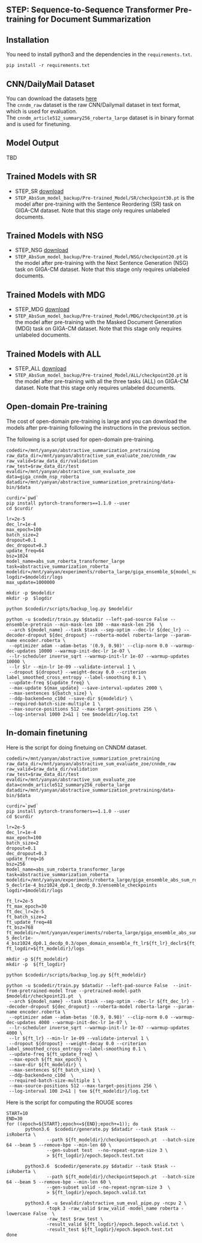 ## STEP: Sequence-to-Sequence Transformer Pre-training for Document Summarization

## Installation
You need to install python3 and the dependencies in the ```requirements.txt```.
```
pip install -r requirements.txt
```

## CNN/DailyMail Dataset
You can download the datasets [here](https://microsoft-my.sharepoint.com/:u:/g/personal/xizhang_microsoft_com1/ERaYAOUGjwNCpkjfeg8J0QYBSHc9T-jWUOSmTIFJ6l9tPA?e=VkDCfx) <br>
The `cnndm_raw` dataset is the raw CNN/Dailymail dataset in text format, which is used for evaluation. <br>
The `cnndm_article512_summary256_roberta_large` dataset is in binary format and is used for finetuning.

## Model Output
TBD

## Trained Models with SR
* STEP_SR [download](https://xingxingzhang.blob.core.windows.net/share/step/Pre-trained_Model/SR/checkpoint30.pt)
 * `STEP_AbsSum_model_backup/Pre-trained_Model/SR/checkpoint30.pt` is the model after pre-training with the Sentence Reordering (SR) task on GIGA-CM dataset. Note that this stage only requires unlabeled documents.
 

## Trained Models with NSG
* STEP_NSG [download](https://xingxingzhang.blob.core.windows.net/share/step/Pre-trained_Model/NSG/checkpoint20.pt)
 * `STEP_AbsSum_model_backup/Pre-trained_Model/NSG/checkpoint20.pt` is the model after pre-training with the Next Sentence Generation (NSG) task on GIGA-CM dataset. Note that this stage only requires unlabeled documents.
 

## Trained Models with MDG
* STEP_MDG [download](https://xingxingzhang.blob.core.windows.net/share/step/Pre-trained_Model/MDG/checkpoint30.pt)
 * `STEP_AbsSum_model_backup/Pre-trained_Model/MDG/checkpoint30.pt` is the model after pre-training with the Masked Document Generation (MDG) task on GIGA-CM dataset. Note that this stage only requires unlabeled documents.
 

## Trained Models with ALL
* STEP_ALL [download](https://xingxingzhang.blob.core.windows.net/share/step/Pre-trained_Model/ALL/checkpoint20.pt)
 * `STEP_AbsSum_model_backup/Pre-trained_Model/ALL/checkpoint20.pt` is the model after pre-training with all the three tasks (ALL) on GIGA-CM dataset. Note that this stage only requires unlabeled documents.
 

## Open-domain Pre-training
The cost of open-domain pre-training is large and you can download the models after pre-training following the instructions in the previous section. <br>

The following is a script used for open-domain pre-training.
```
codedir=/mnt/yanyan/abstractive_summarization_pretraining
raw_data_dir=/mnt/yanyan/abstractive_sum_evaluate_zoe/cnndm_raw
raw_valid=$raw_data_dir/validation
raw_test=$raw_data_dir/test
evaldir=/mnt/yanyan/abstractive_sum_evaluate_zoe
data=giga_cnndm_nsp_roberta
datadir=/mnt/yanyan/abstractive_summarization_pretraining/data-bin/$data

curdir=`pwd`
pip install pytorch-transformers==1.1.0 --user
cd $curdir

lr=2e-5
dec_lr=1e-4
max_epoch=100
batch_size=2
dropout=0.1
dec_dropout=0.3
update_freq=64
bsz=1024
model_name=abs_sum_roberta_transformer_large
task=abstractive_summarization_roberta
modeldir=/mnt/yanyan/experiments/roberta_large/giga_ensemble_${model_name}_lr${lr}_declr${dec_lr}_bsz${bsz}_dp${dropout}_decdp_${dec_dropout}/ensemble_checkpoints
logdir=$modeldir/logs
max_update=1000000

mkdir -p $modeldir
mkdir -p  $logdir

python $codedir/scripts/backup_log.py $modeldir

python -u $codedir/train.py $datadir --left-pad-source False --ensemble-pretrain --min-mask-len 100 --max-mask-len 256  \
 --arch ${model_name} --task $task --sep-optim --dec-lr ${dec_lr} --decoder-dropout ${dec_dropout} --roberta-model roberta-large --param-name encoder.roberta \
 --optimizer adam --adam-betas '(0.9, 0.98)' --clip-norm 0.0 --warmup-dec-updates 10000 --warmup-init-dec-lr 1e-07 \
 --lr-scheduler inverse_sqrt --warmup-init-lr 1e-07 --warmup-updates 10000 \
 --lr $lr --min-lr 1e-09 --validate-interval 1 \
 --dropout ${dropout} --weight-decay 0.0 --criterion label_smoothed_cross_entropy --label-smoothing 0.1 \
 --update-freq ${update_freq} \
 --max-update ${max_update} --save-interval-updates 2000 \
 --max-sentences ${batch_size} \
 --ddp-backend=no_c10d --save-dir ${modeldir} \
 --required-batch-size-multiple 1 \
 --max-source-positions 512 --max-target-positions 256 \
 --log-interval 1000 2>&1 | tee $modeldir/log.txt
```

## In-domain finetuning
Here is the script for doing finetuing on CNNDM dataset.
```
codedir=/mnt/yanyan/abstractive_summarization_pretraining
raw_data_dir=/mnt/yanyan/abstractive_sum_evaluate_zoe/cnndm_raw
raw_valid=$raw_data_dir/validation
raw_test=$raw_data_dir/test
evaldir=/mnt/yanyan/abstractive_sum_evaluate_zoe
data=cnndm_article512_summary256_roberta_large
datadir=/mnt/yanyan/abstractive_summarization_pretraining/data-bin/$data

curdir=`pwd`
pip install pytorch-transformers==1.1.0 --user
cd $curdir

lr=2e-5
dec_lr=1e-4
max_epoch=100
batch_size=2
dropout=0.1
dec_dropout=0.3
update_freq=16
bsz=256
model_name=abs_sum_roberta_transformer_large
task=abstractive_summarization_roberta
modeldir=/mnt/yanyan/experiments/roberta_large/giga_ensemble_abs_sum_roberta_transformer_large_lr2e-5_declr1e-4_bsz1024_dp0.1_decdp_0.3/ensemble_checkpoints
logdir=$modeldir/logs

ft_lr=2e-5
ft_max_epoch=30
ft_dec_lr=2e-5
ft_batch_size=2
ft_update_freq=48
ft_bsz=768
ft_modeldir=/mnt/yanyan/experiments/roberta_large/giga_ensemble_abs_sum_roberta_transformer_large_lr2e-5_declr1e-4_bsz1024_dp0.1_decdp_0.3/open_domain_ensemble_ft_lr${ft_lr}_declr${ft_dec_lr}_bsz${ft_bsz}_dp${dropout}_decdp${dec_dropout}
ft_logdir=${ft_modeldir}/logs

mkdir -p ${ft_modeldir}
mkdir -p  ${ft_logdir}

python $codedir/scripts/backup_log.py ${ft_modeldir}

python -u $codedir/train.py $datadir --left-pad-source False  --init-from-pretrained-model True --pretrained-model-path $modeldir/checkpoint21.pt  \
 --arch ${model_name} --task $task --sep-optim --dec-lr ${ft_dec_lr} --decoder-dropout ${dec_dropout} --roberta-model roberta-large --param-name encoder.roberta \
 --optimizer adam --adam-betas '(0.9, 0.98)' --clip-norm 0.0 --warmup-dec-updates 4000 --warmup-init-dec-lr 1e-07 \
 --lr-scheduler inverse_sqrt --warmup-init-lr 1e-07 --warmup-updates 4000 \
 --lr ${ft_lr} --min-lr 1e-09 --validate-interval 1 \
 --dropout ${dropout} --weight-decay 0.0 --criterion label_smoothed_cross_entropy --label-smoothing 0.1 \
 --update-freq ${ft_update_freq} \
 --max-epoch ${ft_max_epoch} \
 --save-dir ${ft_modeldir} \
 --max-sentences ${ft_batch_size} \
 --ddp-backend=no_c10d  \
 --required-batch-size-multiple 1 \
 --max-source-positions 512 --max-target-positions 256 \
 --log-interval 100 2>&1 | tee ${ft_modeldir}/log.txt
```
Here is the script for computing the ROUGE scores
```
START=10
END=30
for ((epoch=${START};epoch<=${END};epoch+=1)); do
       python3.6  $codedir/generate.py $datadir --task $task --isRoberta \
               --path ${ft_modeldir}/checkpoint$epoch.pt  --batch-size 64 --beam 5 --remove-bpe --min-len 60 \
               --gen-subset test  --no-repeat-ngram-size 3 \
               > ${ft_logdir}/epoch.$epoch.test.txt

       python3.6  $codedir/generate.py $datadir --task $task --isRoberta \
               --path ${ft_modeldir}/checkpoint$epoch.pt  --batch-size 64 --beam 5 --remove-bpe --min-len 60 \
               --gen-subset valid --no-repeat-ngram-size 3  \
               > ${ft_logdir}/epoch.$epoch.valid.txt

       python3.6 -u $evaldir/abstractive_sum_eval_pipe.py -ncpu 2 \
               -topk 3 -raw_valid $raw_valid -model_name roberta -lowercase False  \
               -raw_test $raw_test \
               -result_valid ${ft_logdir}/epoch.$epoch.valid.txt \
               -result_test ${ft_logdir}/epoch.$epoch.test.txt 
done
```
